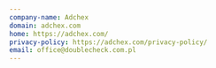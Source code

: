 ```yaml
---
company-name: Adchex
domain: adchex.com
home: https://adchex.com/
privacy-policy: https://adchex.com/privacy-policy/
email: office@doublecheck.com.pl
---
```





